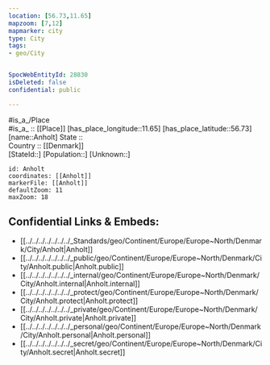 ```yaml
---
location: [56.73,11.65] 
mapzoom: [7,12] 
mapmarker: city 
type: City
tags:
- geo/City


SpocWebEntityId: 28830
isDeleted: false
confidential: public

---
```

#is_a_/Place  
#is_a_ :: [[Place]] 
[has_place_longitude::11.65] 
[has_place_latitude::56.73] 
[name::Anholt] 
State ::  
Country :: [[Denmark]]  
[StateId::] 
[Population::] 
[Unknown::] 


```leaflet
id: Anholt
coordinates: [[Anholt]] 
markerFile: [[Anholt]] 
defaultZoom: 11 
maxZoom: 18
```


## Confidential Links & Embeds: 
- [[../../../../../../../_Standards/geo/Continent/Europe/Europe~North/Denmark/City/Anholt|Anholt]] 
- [[../../../../../../../_public/geo/Continent/Europe/Europe~North/Denmark/City/Anholt.public|Anholt.public]] 
- [[../../../../../../../_internal/geo/Continent/Europe/Europe~North/Denmark/City/Anholt.internal|Anholt.internal]] 
- [[../../../../../../../_protect/geo/Continent/Europe/Europe~North/Denmark/City/Anholt.protect|Anholt.protect]] 
- [[../../../../../../../_private/geo/Continent/Europe/Europe~North/Denmark/City/Anholt.private|Anholt.private]] 
- [[../../../../../../../_personal/geo/Continent/Europe/Europe~North/Denmark/City/Anholt.personal|Anholt.personal]] 
- [[../../../../../../../_secret/geo/Continent/Europe/Europe~North/Denmark/City/Anholt.secret|Anholt.secret]] 
